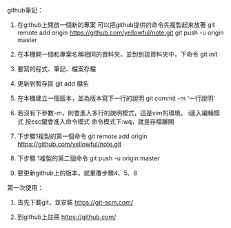 github筆記：

1. 在github上開啟一個新的專案
可以把github提供的命令先複製起來放著
git remote add origin https://github.com/yellowful/note.git
git push -u origin master

2. 在本機開一個和專案名稱相同的資料夾，並到到該資料夾中，下命令
git init

3. 要寫的程式、筆記、檔案存檔

4. 更新到暫存區
git add 檔名

5. 在本機建立一個版本，並為版本寫下一行的說明
git commit -m '一行說明'

6. 若沒有下參數-m，則會進入多行的說明模式，這是vim的環境。
i進入編輯模式
按esc鍵會進入命令模式
命令模式下:wq，就是存檔離開

7. 下步驟1複製的第一個命令
git remote add origin https://github.com/yellowful/note.git

8. 下步驟 1複製的第二個命令
git push -u origin master

9. 要更新github上的版本，就重覆步驟4、5、8



第一次使用：

1. 首先下載git，並安裝
https://git-scm.com/

2. 到github上註冊
https://github.com/
